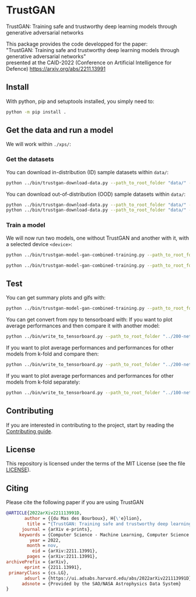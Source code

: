 # TrustGAN

TrustGAN: Training safe and trustworthy deep learning models through generative adversarial networks

This package provides the code developped for the paper:\
"TrustGAN: Training safe and trustworthy deep learning models through generative adversarial networks"\
presented at the CAID-2022 (Conference on Artificial Intelligence for Defence) <https://arxiv.org/abs/2211.13991>

## Install

With python, pip and setuptools installed, you simply need to:

```bash
python -m pip install .
```

## Get the data and run a model

We will work within `./xps/`:

### Get the datasets

You can download in-distribution (ID) sample datasets within `data/`:

```bash
python ../bin/trustgan-download-data.py --path_to_root_folder "data/" --dataset "MNIST"
```

You can download out-of-distribution (OOD) sample datasets within `data/`:

```bash
python ../bin/trustgan-download-data.py --path_to_root_folder "data/" --dataset "FashionMNIST"
python ../bin/trustgan-download-data.py --path_to_root_folder "data/" --dataset "CIFAR10"
```

### Train a model

We will now run two models, one without TrustGAN and another with it,
with a selected device `<device>`:

```bash
python ../bin/trustgan-model-gan-combined-training.py --path_to_root_folder "../"  --path_to_dataset "data/MNIST" --nr_classes 10 --total_epochs 100 --batch_size 512 --proportion_target_model_alone 1 --device "cuda:0"
```

```bash
python ../bin/trustgan-model-gan-combined-training.py --path_to_root_folder ".." --path_to_dataset "data/MNIST" --nr_classes 10 --total_epochs 1 --validation_interval 1 --nr_steps_target_model_alone 1 --device "cuda:0" --k_fold 1 --gan_residual_units_number 1 --target_model_residual_units_number 1 --target_model_loss "hinge" --batch_size 512
```

## Test

You can get summary plots and gifs with:

```bash
python ../bin/trustgan-model-gan-combined-training.py --path_to_root_folder ".." --path_to_dataset "data/MNIST" --nr_classes 10 --request-plots --total_epochs 100 --validation_interval 25 --path_to_performances "average_performances_gan3.npy"
```

You can get convert from npy to tensorboard with:
If you want to plot average performances and then compare it with another model:

```bash
python ../bin/write_to_tensorboard.py --path_to_root_folder "../200-nets/combined" --plot_only_average_performances --total_epochs 100 --validation_interval 25 --path_to_performances "average_performances_gan3.npy"
```

If you want to plot average performances and performances for other models from k-fold and compare then:

```bash
python ../bin/write_to_tensorboard.py --path_to_root_folder "../200-nets/gan3" --plot_together --total_epochs 100 --validation_interval 25 --path_to_performances "average_performances.npy"
```

If you want to plot average performances and performances for other models from k-fold separately:

```bash
python ../bin/write_to_tensorboard.py --path_to_root_folder "../100-nets/gan3" --total_epochs 100 --validation_interval 25 --path_to_performances "average_performances.npy"
```

## Contributing

If you are interested in contributing to the project, start by reading the [Contributing guide](/CONTRIBUTING.md).

## License

This repository is licensed under the terms of the MIT License (see the file [LICENSE](/LICENSE)).

## Citing

Please cite the following paper if you are using TrustGAN

```bibtex
@ARTICLE{2022arXiv221113991D,
       author = {{du Mas des Bourboux}, H{\'e}lion},
        title = "{TrustGAN: Training safe and trustworthy deep learning models through generative adversarial networks}",
      journal = {arXiv e-prints},
     keywords = {Computer Science - Machine Learning, Computer Science - Computer Vision and Pattern Recognition},
         year = 2022,
        month = nov,
          eid = {arXiv:2211.13991},
        pages = {arXiv:2211.13991},
archivePrefix = {arXiv},
       eprint = {2211.13991},
 primaryClass = {cs.LG},
       adsurl = {https://ui.adsabs.harvard.edu/abs/2022arXiv221113991D},
      adsnote = {Provided by the SAO/NASA Astrophysics Data System}
}
```

